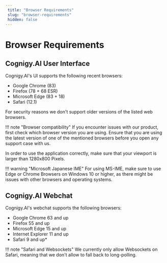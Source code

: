 ```yaml
---
 title: "Browser Requirements" 
 slug: "browser-requirements" 
 hidden: false 
---
```

# Browser Requirements

## Cognigy.AI User Interface

<div class="divider"></div>

Cognigy.AI's UI supports the following recent browsers:

- Google Chrome (83)
- Firefox (78 + 68 ESR)
- Microsoft Edge (83 + 18)
- Safari (12.1)

For security reasons we don't support older versions of the listed web browsers.

!!! note "Browser compatibility"
    If you encounter issues with our product, first check which browser version you are using. Ensure that you are using the latest version of one of the mentioned browsers before you open any support case with us.

In order to use the application correctly, make sure that your viewport is larger than 1280x800 Pixels.

!!! warning "Microsoft Japanese IME"
    For using MS-IME, make sure to use Edge or Chrome Browsers on Windows 10 or higher, as there might be issues with other browsers and operating systems.

## Cognigy.AI Webchat

<div class="divider"></div>

Cognigy.AI's webchat supports the following browsers:

- Google Chrome 63 and up
- Firefox 55 and up
- Microsoft Edge 15 and up
- Internet Explorer 11 and up
- Safari 9 and up*

!!! note "Safari and Websockets"
    We currently only allow Websockets on Safari, meaning that we don't allow to fall back to long-polling.
